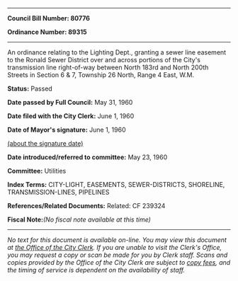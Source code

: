 

********

**Council Bill Number: 80776**
   
**Ordinance Number: 89315**
********

 An ordinance relating to the Lighting Dept., granting a sewer line easement to the Ronald Sewer District over and across portions of the City's transmission line right-of-way between North 183rd and North 200th Streets in Section 6 & 7, Township 26 North, Range 4 East, W.M.

**Status:** Passed
   
**Date passed by Full Council:** May 31, 1960
   
**Date filed with the City Clerk:** June 1, 1960
   
**Date of Mayor's signature:** June 1, 1960
   
[(about the signature date)](/~public/approvaldate.htm)
   
   
   
**Date introduced/referred to committee:** May 23, 1960
   
**Committee:** Utilities
   
   
**Index Terms:** CITY-LIGHT, EASEMENTS, SEWER-DISTRICTS, SHORELINE, TRANSMISSION-LINES, PIPELINES

**References/Related Documents:** Related: CF 239324

**Fiscal Note:**_(No fiscal note available at this time)_
********

_No text for this document is available on-line. You may view this document at [the Office of the City Clerk](http://www.seattle.gov/leg/clerk/contactUs.htm). If you are unable to visit the Clerk's Office, you may request a copy or scan be made for you by Clerk staff. Scans and copies provided by the Office of the City Clerk are subject to [copy fees](http://clerk.seattle.gov/~public/clerkfees.htm), and the timing of service is dependent on the availability of staff._

